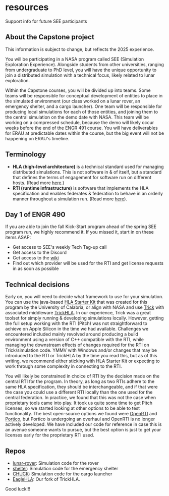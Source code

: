 # resources

Support info for future SEE participants

## About the Capstone project

This information is subject to change, but reflects the 2025 experience.

You will be participating in a NASA program called SEE (Simulation Exploration Experience). Alongside students from other universities, ranging from undergraduate to PhD level, you will have the unique opportunity to join a distributed simulation with a technical focus, likely related to lunar exploration.

Within the Capstone courses, you will be divided up into teams. Some teams will be responsible for conceptual development of entities to place in the simulated environment (our class worked on a lunar rover, an emergency shelter, and a cargo launcher). One team will be responsible for producing local simulations for each of those entities, and joining them to the central simulation on the demo date with NASA. This team will be working on a compressed schedule, because the demo will likely occur weeks before the end of the ENGR 491 course. You will have deliverables for ERAU at predictable dates within the course, but the big event will not be happening on ERAU's timeline.

## Terminology

- **HLA (high-level architecture)** is a technical standard used for managing distributed simulations. This is not software in & of itself, but a standard that defines the terms of engagement for software run on different hosts. (Read more [here](https://pitchtechnologies.com/2023/06/introduction-to-hla/).)
- **RTI (runtime infrastructure)** is software that implements the HLA specification and enables federates & federation to behave in an orderly manner throughout a simulation run. (Read more [here](https://www.mak.com/mak-one/tools/mak-rti/capabilities)).

## Day 1 of ENGR 490

If you are able to join the fall Kick-Start program ahead of the spring SEE program run, we highly recommend it. If you missed it, start in on these items ASAP:

- Get access to SEE's weekly Tech Tag-up call
- Get access to the Discord
- Get access to the [wiki](https://github.com/FlaSpaceInst/SEE-Sim-Smackdown/wiki)
- Find out which provider will be used for the RTI and get license requests in as soon as possible

## Technical decisions

Early on, you will need to decide what framework to use for your simulation. You can use the java-based [HLA Starter Kit](https://github.com/SMASH-Lab/SEE-HLA-Starter-Kit) that was created for this program by the University of Calabria, or align with NASA and use [Trick](https://github.com/nasa/trick) with associated middleware [TrickHLA](https://github.com/nasa/TrickHLA). In our experience, Trick was a great toolset for simply running & developing simulations locally. However, getting the full setup working with the RTI (Pitch) was not straightforward to achieve on Apple Silicon in the time we had available. Challenges we encountered included mainly revolved around producing a build environment using a version of C++ compatible with the RTI, while managing the downstream effects of changes required for the RTI on Trick/simulation code. YMMV with Windows and/or changes that may be introduced to the RTI or TrickHLA by the time you read this, but as of this writing, we recommend either sticking with HLA Starter Kit or expecting to work through some complexity in connecting to the RTI.

You will likely be constrained in choice of RTI by the decision made on the central RTI for the program. In theory, as long as two RTIs adhere to the same HLA specification, they should be interchangeable, and if that were the case you could use a different RTI locally than the one used for the central federation. In practice, we found that this was not the case when proprietary tools came into play. It took us quite some time to get Pitch licenses, so we started looking at other options to be able to test functionality. The best open-source options we found were [OpenRTI](https://github.com/onox/OpenRTI/tree/master) and [Portico](https://github.com/openlvc/portico), but Portico is undergoing an overhaul and OpenRTI is no longer actively developed. We have included our code for reference in case this is an avenue someone wants to pursue, but the best option is just to get your licenses early for the proprietary RTI used.

## Repos 

- [lunar-rover](https://github.com/erau-see-2025/lunar-rover): Simulation code for the rover
- [shelter](https://github.com/erau-see-2025/shelter): Simulation code for the emergency shelter
- [CHUCK](https://github.com/erau-see-2025/CHUCK): Simulation code for the cargo launcher
- [EagleHLA](https://github.com/erau-see-2025/EagleHLA): Our fork of TrickHLA.

Good luck!!!
